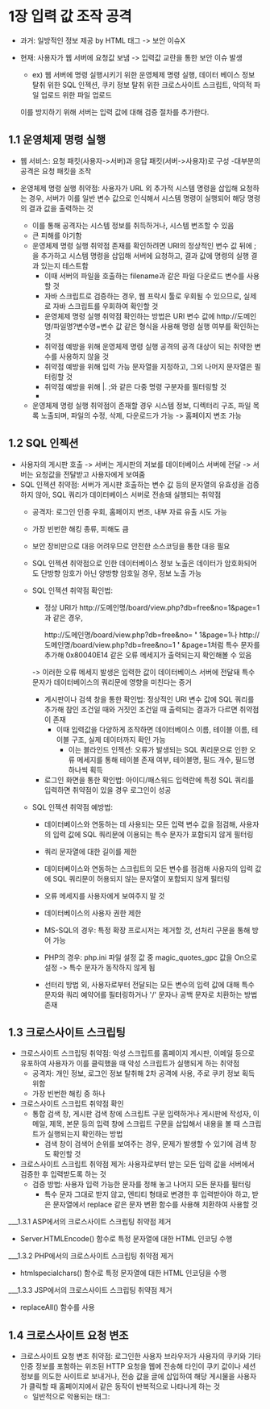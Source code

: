 # 1장 입력 값 조작 공격
- 과거: 일방적인 정보 제공 by HTML 태그 -> 보안 이슈X
- 현재: 사용자가 웹 서버에 요청값 보냄 -> 입력값 교란을 통한 보안 이슈 발생
    - ex) 웹 서버에 명령 실행시키기 위한 운영체제 명령 실행, 데이터 베이스 정보 탈취 위한 SQL 인젝션, 쿠키 정보 탈취 위한 크로스사이트 스크립트, 악의적 파일 업로드 위한 파일 업로드

   이를 방지하기 위해 서버는 입력 값에 대해 검증 절차를 추가한다.


## 1.1 운영체제 명령 실행
- 웹 서비스: 요청 패킷(사용자->서버)과 응답 패킷(서버->사용자)로 구성
    -대부분의 공격은 요청 패킷을 조작
  
- 운영체제 명령 실행 취약점: 사용자가 URL 외 추가적 시스템 명령을 삽입해 요청하는 경우, 서버가 이를 일반 변수 값으로 인식해서 시스템 명령이 실행되어 해당 명령의 결과 값을 출력하는 것
    - 이를 통해 공격자는 시스템 정보를 취득하거나, 시스템 변조할 수 있음
    - 큰 피해를 야기함
    - 운영체제 명령 실행 취약점 존재를 확인하려면 URI의 정상적인 변수 값 뒤에 ;을 추가하고 시스템 명령을 삽입해 서버에 요청하고, 결과 값에 명령의 실행 결과 있는지 테스트함
        - 이때 서버의 파일을 호출하는 filename과 같은 파일 다운로드 변수를 사용할 것
        - 자바 스크립트로 검증하는 경우, 웹 프락시 툴로 우회될 수 있으므로, 실제로 자바 스크립트를 우회하여 확인할 것
        - 운영체제 명령 실행 취약점 확인하는 방법은 URI 변수 값에 http://도메인명/파일명?변수명=변수 값 같은 형식을 사용해 명령 실행 여부를 확인하는 것
        - 취약점 예방을 위해 운영체제 명령 실행 공격의 공격 대상이 되는 취약한 변수를 사용하지 않을 것
        - 취약점 예방을 위해 입력 가능 문자열을 지정하고, 그외 나머지 문자열은 필터링할 것
        - 취약점 예방을 위해 |. ;와 같은 다중 명령 구분자를 필터링할 것
        - 
    - 운영체제 명령 실행 취약점이 존재할 경우 시스템 정보, 디렉터리 구조, 파일 목록 노출되며, 파일의 수정, 삭제, 다운로드가 가능 -> 홈페이지 변조 가능

## 1.2 SQL 인젝션
- 사용자의 게시판 호출 -> 서버는 게시판의 저보를 데이터베이스 서버에 전달 -> 서버는 요청값을 전달받고 사용자에게 보여줌
- SQL 인젝션 취약점: 서버가 게시판 호출하는 변수 값 등의 문자열의 유효성을 검증하지 않아, SQL 쿼리가 데이터베이스 서버로 전송돼 실행되는 취약점
    - 공격자: 로그인 인증 우회, 홈페이지 변조, 내부 자료 유출 시도 가능
    - 가장 빈번한 해킹 종류, 피해도 큼
    - 보안 장비만으로 대응 어려우므로 안전한 소스코딩을 통한 대응 필요
    - SQL 인젝션 취약점으로 인한 데이터베이스 정보 노출은 데이터가 암호화되어도 단방향 암호가 아닌 양방향 암호일 경우, 정보 노출 가능
    - SQL 인젝션 취약점 확인법:
      
      - 정상 URI가 http://도메인명/board/view.php?db=free&no=1&page=1과 같은 경우,

        http://도메인명/board/view.php?db=free&no= **'** 1&page=1나 http://도메인명/board/view.php?db=free&no=1 **'** &page=1처럼 특수 문자를 추가해 0x80040E14 같은 오류 메세지가 출력되는지 확인해볼 수 있음

      -> 이러한 오류 메세지 발생은 입력한 값이 데이터베이스 서버에 전달돼 특수 문자가 데이터베이스의 쿼리문에 영향을 미친다는 증거
      - 게시판이나 검색 창을 통한 확인법: 정상적인 URI 변수 값에 SQL 쿼리를 추가해 참인 조건일 때와 거짓인 조건일 때 출력되는 결과가 다르면 취약점이 존재
          - 이때 입력값을 다양하게 조작하면 데이터베이스 이름, 테이블 이름, 테이블 구조, 실제 데이터까지 확인 가능
            - 이는 블라인드 인젝션: 오류가 발생되는 SQL 쿼리문으로 인한 오류 메세지를 통해 테이블 존재 여부, 테이블명, 필드 개수, 필드명 하나씩 획득
      - 로그인 화면을 통한 확인법: 아이디/패스워드 입력란에 특정 SQL 쿼리를 입력하면 취약점이 있을 경우 로그인이 성공
    - SQL 인젝션 취약점 예방법:
      - 데이터베이스와 연동하는 데 사용되는 모든 입력 변수 값을 점검해, 사용자의 입력 값에 SQL 쿼리문에 이용되는 특수 문자가 포함되지 않게 필터링
      - 쿼리 문자열에 대한 길이를 제한
      - 데이터베이스와 연동하는 스크립트의 모든 변수를 점검해 사용자의 입력 값에 SQL 쿼리문이 허용되지 않는 문자열이 포함되지 않게 필터링
      - 오류 메세지를 사용자에게 보여주지 말 것
      - 데이터베이스의 사용자 권한 제한
     
      - MS-SQL의 경우: 특정 확장 프로시저는 제거할 것, 선처리 구문을 통해 방어 가능
      - PHP의 경우: php.ini 파일 설정 값 중 magic_quotes_gpc 값을 On으로 설정 -> 특수 문자가 동작하지 않게 됨
     
      - 선터리 방법 외, 사용자로부터 전달되는 모든 변수의 입력 값에 대해 특수 문자와 쿼리 예약어를 필터링하거나 '/' 문자나 공백 문자로 치환하는 방법 존재

## 1.3 크로스사이트 스크립팅
- 크로스사이트 스크립팅 취약점: 악성 스크립트를 홈페이지 게시판, 이메일 등으로 유포하여 사용자가 이를 클릭했을 때 악성 스크립트가 실행되게 하는 취약점
  - 공격자: 개인 정보, 로그인 정보 탈취해 2차 공격에 사용, 주로 쿠키 정보 획득 위함
  - 가장 빈번한 해킹 중 하나
- 크로스사이트 스크립트 취약점 확인
  - 통합 검색 창, 게시판 검색 창에 스크립트 구문 입력하거나 게시판에 작성자, 이메일, 제목, 본문 등의 입력 창에 스크립트 구문을 삽입해서 내용을 볼 때 스크립트가 실행되는지 확인하는 방법
    - 검색 창이 검색어 순위를 보여주는 경우, 문제가 발생할 수 있기에 검색 창도 확인할 것
- 크로스사이트 스크립트 취약점 제거: 사용자로부터 받는 모든 입력 값을 서버에서 검증한 후 입력받도록 하는 것
  - 검증 방법: 사용자 입력 가능한 문자를 정해 놓고 나머지 모든 문자를 필터링
    - 특수 문자 그대로 받지 않고, 엔티티 형태로 변경한 후 입력받아야 하고, 받은 문자열에서 replace 같은 문자 변환 함수를 사용해 치환하여 사용할 것

___1.3.1 ASP에서의 크로스사이트 스크립팅 취약점 제거
- Server.HTMLEncode() 함수로 특정 문자열에 대한 HTML 인코딩 수행

___1.3.2 PHP에서의 크로스사이트 스크립팅 취약점 제거
- htmlspecialchars() 함수로 특정 문자열에 대한 HTML 인코딩을 수행

___1.3.3 JSP에서의 크로스사이트 스크립팅 취약점 제거
- replaceAll() 함수를 사용

## 1.4 크로스사이트 요청 변조
- 크로스사이트 요청 변조 취약점: 로그인한 사용자 브라우저가 사용자의 쿠키와 기타 인증 정보를 포함하는 위조된 HTTP 요청을 웹에 전송해 타인이 쿠키 값이나 세션 정보를 의도한 사이트로 보내거나, 전송 값을 글에 삽입하여 해당 게시물을 사용자가 클릭할 때 홈페이지에서 같은 동작이 반복적으로 나타나게 하는 것
  - 일반적으로 악용되는 태그: <Script>, <OBJECT>, <APPLET>, <EMBED>, <IMG>, <FORM>
- 크로스사이트 요청 변조 취약점 확인
  - 게시판 글쓰기 화면에서 내용 입력 후 확인 버튼 클릭했을 때 전송되는 패킷을 웹 프락시 툴로 확인해보면 POST 메소드를 이용해 요청 전달하는 URI 부분과 Body 부분에 전달되는 변수명, 변수 값을 확인 가능. 
    이때 확인된 URI 뒤에 Body 부분의 변수명과 변수 값을 추가하여 전체 URI를 생성한 후 이미지 태그를 이용해 <img> 태그의 src 부분에 생성한 URI를 입력. 그후 화면에 보이지 않게 높이와 너비를 0으로 설정한 태그를 게시판 글쓰기 화면의 내용 부분에 생성한 이미지 태그에 삽입하여 글을 등록.

    취약점이 존재할 경우 해당 게시물을 클릭할 때마다 사용자가 원하지 않는 작업이 수행됨
- 크로스사이트 요청 변조 취약점 해결
  - 모든 입력 값을 서버가 상세히 검증하는 것
    - 헤더, 쿠키, 질의문, 폼 필드, 숨겨진 필드 등 모든 변수를 엄격한 규칙으로 검증 -> HTML을 사용할 경우 태그 내에 ?, & 등이 포함되지 않도록 필터링
  - 특별한 목적 외 HTML 사용하지 못하게 할 것
  - 각 HTTP 요청 내 임의의 토큰을 추가해 토큰 값을 검증

## 1.5 파일 업로드
- 파일 업로드 취약점: 첨부 파일 업로드할 수 있는 게시판에 악의적 스크립트가 포함된 소스 파일을 업로드해 실해시킬 수 있는 취약점
  - 공격자는 이를 통해 악성 스크립트가 업로드된 서버상 경로를 확인하거나, 유출 후 이 경로로 서버상 스크립트를 실행시켜 셸을 획득하여 서버 정보 획득, 파일 열람과 삭제, 홈페이지 변조, 웹 서버 장악 등 가능
  - 가장 피해가 큰 취약점
- 파일 업로드 취약점 확인:
  - 사전 준비로 악성 스크립트 파일 준비하고 이를 복사해 확장자를 이미지 파일로 변경. -> 자바스크립트 필터링을 우회하기 위함. 사용하지 않는다면 우회할 필요 없음.
 
    게시판에 청부 파일로 올리거나 게시판 에디터 기능으로 이미지 파일을 첨부.

    첨부 파일 기능 이용할 경우 웹 셸을 직접 업로드, 자바스크립트를 사용하여 업로드되지 않을 경우에는 이미지 파일 확장자로 변경한 파일을 업로드한 후 웹 프락시 툴을 이용해 전송된 패킷을 원래의 파일명으로 수정하면 업로드 가능.

    글 작성 후 전송되는 패킷을 웹 프락시 툴로 가로채 변수 부분의 a.jpg를 asp_shell.asp로 변경 후 전송 -> 첨부 파일 등록 정보를 이용해 첨부 파일의 경로를 확인한 후, 해당 파일을 호출해 학성 스크립트 파일이 실행되는지 확인.
- 파일 업로드 취약점 대응:
  - 첨부 파일 저장되는 업로드 디렉터리의 실행 권한을 제거해 운여하는 것
  - 업로드 디렉터리를 별도의 드라이브나 별도의 물리적 서버에 분리해 저장하는 것이 안전
  - 웹사이트에서 다운로드 모듈을 작성해 외부로부터 업로드 디렉터리의 직접 URI 호출을 통한 접근이 불가능하게 할 것
  - 파일 저장 시 파일명과 확장자를 추측할 수 없게 파일명을 무작위 문자열로 생성하고, 실행 불가능한 확장자로 변경해 저장할 것

___1.5.1 ASP에서의 파일 업로드 점검

___1.5.2 PHP에서의 파일 업로드 점검

___1.5.3 JSP에서의 파일 업로드 점검
